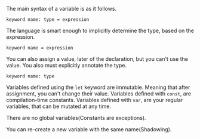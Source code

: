 The main syntax of a variable is as it follows.
```
keyword name: type = expression
```

The language is smart enough to implicitly determine the type, based on the expression.
```
keyword name = expression
```

You can also assign a value, later of the declaration, but you can't use the value. You also must explicitly annotate the type.
```
keyword name: type
```

Variables defined using the `let` keyword are immutable. Meaning that after assignment, you can't change their value.
Variables defined with `const`, are compilation-time constants.
Variables defined with `var`, are your regular variables, that can be mutated at any time.

There are no global variables(Constants are exceptions).

You can re-create a new variable with the same name(Shadowing).
